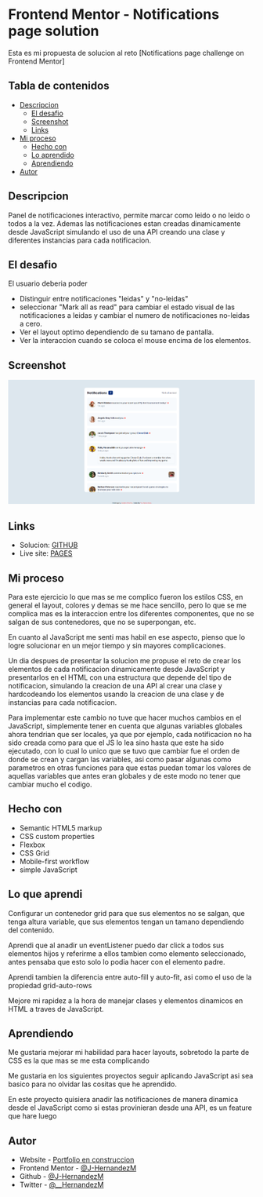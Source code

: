 # Frontend Mentor - Notifications page solution

Esta es mi propuesta de solucion al reto [Notifications page challenge on Frontend Mentor]

## Tabla de contenidos

- [Descripcion](#descripcion)
  - [El desafio](#el-desafio)
  - [Screenshot](#screenshot)
  - [Links](#links)
- [Mi proceso](#mi-proceso)
  - [Hecho con](#hecho-con)
  - [Lo aprendido](#lo-que-aprendi)
  - [Aprendiendo](#aprendiendo)
- [Autor](#autor)

## Descripcion

Panel de notificaciones interactivo, permite marcar como leido o no leido o todos a la vez. Ademas las notificaciones estan creadas dinamicamente desde JavaScript simulando el uso de una API creando una clase y diferentes instancias para cada notificacion.

## El desafio

El usuario deberia poder

- Distinguir entre notificaciones "leidas" y "no-leidas" 
- seleccionar "Mark all as read" para cambiar el estado visual de las notificaciones a leidas y cambiar el numero de notificaciones no-leidas a cero.
- Ver el layout optimo dependiendo de su tamano de pantalla.
- Ver la interaccion cuando se coloca el mouse encima de los elementos.

## Screenshot

![](./assets/images/screenshot.png)

## Links

- Solucion: [GITHUB](https://github.com/J-HernandezM/notifications)
- Live site: [PAGES](https://j-hernandezm.github.io/notifications/)

## Mi proceso

Para este ejercicio lo que mas se me complico fueron los estilos CSS, en general el layout, colores y demas se me hace sencillo, pero lo que se me complica mas es la interaccion entre los diferentes componentes, que no se salgan de sus contenedores, que no se superpongan, etc.

En cuanto al JavaScript me senti mas habil en ese aspecto, pienso que lo logre solucionar en un mejor tiempo y sin mayores complicaciones.

Un dia despues de presentar la solucion me propuse el reto de crear los elementos de cada notificacion dinamicamente desde JavaScript y presentarlos en el HTML con una estructura que depende del tipo de notificacion, simulando la creacion de una API al crear una clase y hardcodeando los elementos usando la creacion de una clase y de instancias para cada notificacion.

Para implementar este cambio no tuve que hacer muchos cambios en el JavaScript, simplemente tener en cuenta que algunas variables globales ahora tendrian que ser locales, ya que por ejemplo, cada notificacion no ha sido creada como para que el JS lo lea sino hasta que este ha sido ejecutado, con lo cual lo unico que se tuvo que cambiar fue el orden de donde se crean y cargan las variables, asi como pasar algunas como parametros en otras funciones para que estas puedan tomar los valores de aquellas variables que antes eran globales y de este modo no tener que cambiar mucho el codigo.

## Hecho con

- Semantic HTML5 markup
- CSS custom properties
- Flexbox
- CSS Grid
- Mobile-first workflow
- simple JavaScript

## Lo que aprendi

Configurar un contenedor grid para que sus elementos no se salgan, que tenga altura variable, que sus elementos tengan un tamano dependiendo del contenido.

Aprendi que al anadir un eventListener puedo dar click a todos sus elementos hijos y referirme a ellos tambien como elemento seleccionado, antes pensaba que esto solo lo podia hacer con el elemento padre.

Aprendi tambien la diferencia entre auto-fill y auto-fit, asi como el uso de la propiedad grid-auto-rows

Mejore mi rapidez a la hora de manejar clases y elementos dinamicos en HTML a traves de JavaScript.

## Aprendiendo
Me gustaria mejorar mi habilidad para hacer layouts, sobretodo la parte de CSS es la que mas se me esta complicando

Me gustaria en los siguientes proyectos seguir aplicando JavaScript asi sea basico para no olvidar las cositas que he aprendido.

En este proyecto quisiera anadir las notificaciones de manera dinamica desde el JavaScript como si estas provinieran desde una API, es un feature que hare luego

## Autor

- Website - [Portfolio en construccion](https://j-hernandezm.github.io)
- Frontend Mentor - [@J-HernandezM](https://www.frontendmentor.io/profile/J-HernandezM)
- Github - [@J-HernandezM](https://github.com/J-HernandezM)
- Twitter - [@__HernandezM](https://www.twitter.com/__HernandezM)
